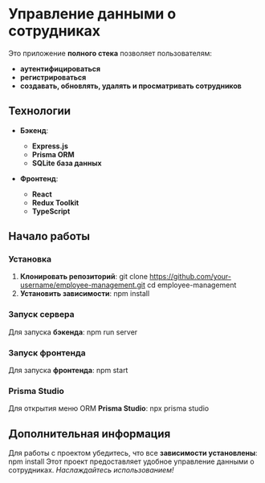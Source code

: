 # Управление данными о сотрудниках

Это приложение **полного стека** позволяет пользователям:

- **аутентифицироваться**
- **регистрироваться**
- **создавать, обновлять, удалять и просматривать сотрудников**

## Технологии

- **Бэкенд**:
  - **Express.js**
  - **Prisma ORM**
  - **SQLite база данных**

- **Фронтенд**:
  - **React**
  - **Redux Toolkit**
  - **TypeScript**
## Начало работы

### Установка

1. **Клонировать репозиторий**:
git clone https://github.com/your-username/employee-management.git
cd employee-management
2. **Установить зависимости**:
npm install
### Запуск сервера

Для запуска **бэкенда**:
npm run server
### Запуск фронтенда

Для запуска **фронтенда**:
npm start
### Prisma Studio

Для открытия меню ORM **Prisma Studio**:
npx prisma studio
## Дополнительная информация

Для работы с проектом убедитесь, что все **зависимости установлены**:
npm install
Этот проект предоставляет удобное управление данными о сотрудниках. *Наслаждайтесь использованием!*

